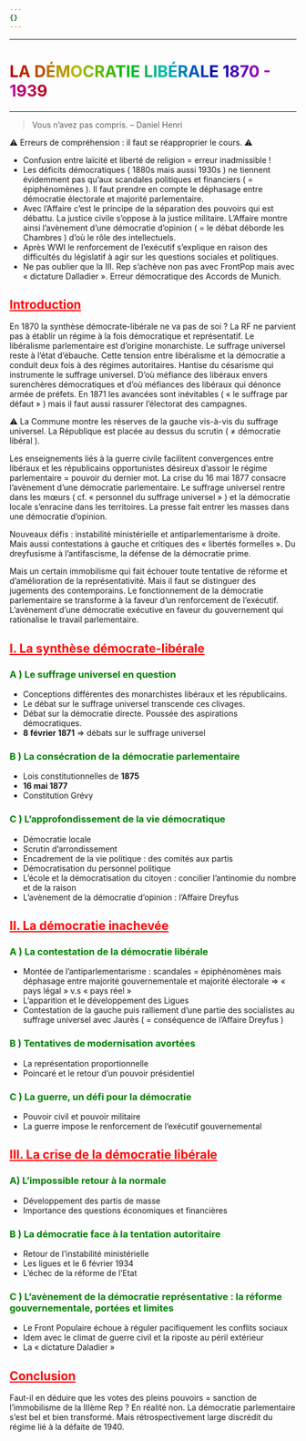 ```yaml
---
{}
---
```

***
# <span style="color:#B80000">L</span><span style="color:#B82600">A</span> <span style="color:#B84C00">D</span><span style="color:#B87200">É</span><span style="color:#B89800">M</span><span style="color:#B1B800">O</span><span style="color:#8BB800">C</span><span style="color:#65B800">R</span><span style="color:#3FB800">A</span><span style="color:#19B800">T</span><span style="color:#00B80D">I</span><span style="color:#00B833">E</span> <span style="color:#00B859">L</span><span style="color:#00B87F">I</span><span style="color:#00B8A5">B</span><span style="color:#00A5B8">É</span><span style="color:#007FB8">R</span><span style="color:#0059B8">A</span><span style="color:#0033B8">L</span><span style="color:#000DB8">E</span> <span style="color:#1900B8">1</span><span style="color:#3F00B8">8</span><span style="color:#6500B8">7</span><span style="color:#8B00B8">0</span> <span style="color:#B100B8">-</span> <span style="color:#B80098">1</span><span style="color:#B80072">9</span><span style="color:#B8004C">3</span><span style="color:#B80026">9</span> 
***
> Vous n’avez pas compris. – Daniel Henri 

⚠ Erreurs de compréhension :  il faut se réapproprier le cours.  ⚠
- Confusion entre laïcité et liberté de religion = erreur inadmissible !
- Les déficits démocratiques ( 1880s mais aussi 1930s ) ne tiennent évidemment pas qu’aux scandales politiques et financiers ( = épiphénomènes ). Il faut prendre en compte le déphasage entre démocratie électorale et majorité parlementaire. 
- Avec l’Affaire c’est le principe de la séparation des pouvoirs qui est débattu. La justice civile s’oppose à la justice militaire. L’Affaire montre ainsi l’avènement d’une démocratie d’opinion ( = le débat déborde les Chambres ) d’où le rôle des intellectuels. 
- Après WWI le renforcement de l’exécutif s’explique en raison des difficultés du législatif à agir sur les questions sociales et politiques. 
- Ne pas oublier que la III. Rep s’achève non pas avec FrontPop mais avec « dictature Dalladier ». Erreur démocratique des Accords de Munich. 

## <span style="color:red"><u>Introduction</u></span>

En 1870 la synthèse démocrate-libérale ne va pas de soi ? La RF ne parvient pas à établir un régime à la fois démocratique et représentatif. Le libéralisme parlementaire est d’origine monarchiste. Le suffrage universel reste à l’état d’ébauche. Cette tension entre libéralisme et la démocratie a conduit deux fois à des régimes autoritaires. Hantise du césarisme qui instrumente le suffrage universel. D’où méfiance des libéraux envers surenchères démocratiques et d’où méfiances des libéraux qui dénonce armée de préfets. En 1871 les avancées sont inévitables ( « le suffrage par défaut » ) mais il faut aussi rassurer l’électorat des campagnes. 

⚠ La Commune montre les réserves de la gauche vis-à-vis du suffrage universel. La République est placée au dessus du scrutin ( ≠ démocratie libéral ). 

Les enseignements liés à la guerre civile facilitent convergences entre libéraux et les républicains opportunistes désireux d’assoir le régime parlementaire = pouvoir du dernier mot. La crise du 16 mai 1877 consacre l’avènement d’une démocratie parlementaire. Le suffrage universel rentre dans les mœurs ( cf. « personnel du suffrage universel » ) et la démocratie locale s’enracine dans les territoires. La presse fait entrer les masses dans une démocratie d’opinion. 

Nouveaux défis : instabilité ministérielle et antiparlementarisme à droite. Mais aussi contestations à gauche et critiques des « libertés formelles ». Du dreyfusisme à l’antifascisme, la défense de la démocratie prime. 

Mais un certain immobilisme qui fait échouer toute tentative de réforme et d’amélioration de la représentativité. Mais il faut se distinguer des jugements des contemporains. Le fonctionnement de la démocratie parlementaire se transforme à la faveur d’un renforcement de l’exécutif. L’avènement d’une démocratie exécutive en faveur du gouvernement qui rationalise le travail parlementaire. 

## <span style="color:red"><u>I. La synthèse démocrate-libérale</u></span> 

### <span style="color:green">A ) Le suffrage universel en question</span>

- Conceptions différentes des monarchistes libéraux et les républicains. 
- Le débat sur le suffrage universel transcende ces clivages. 
- Débat sur la démocratie directe. Poussée des aspirations démocratiques. 
- **8 février 1871** ⇒ débats sur le suffrage universel

### <span style="color:green">B ) La consécration de la démocratie parlementaire</span>

- Lois constitutionnelles de **1875** 
- **16 mai 1877**
- Constitution Grévy 

### <span style="color:green">C ) L’approfondissement de la vie démocratique</span>

- Démocratie locale 
- Scrutin d’arrondissement 
- Encadrement de la vie politique : des comités aux partis
- Démocratisation du personnel politique 
- L’école et la démocratisation du citoyen : concilier l’antinomie du nombre et de la raison 
- L’avènement de la démocratie d’opinion : l’Affaire Dreyfus 

## <span style="color:red"><u>II. La démocratie inachevée</u></span>

### <span style="color:green">A ) La contestation de la démocratie libérale</span> 

- Montée de l’antiparlementarisme : scandales = épiphénomènes mais déphasage entre majorité gouvernementale et majorité électorale ⇒ « pays légal » v.s « pays réel »
- L’apparition et le développement des Ligues 
- Contestation de la gauche puis ralliement d’une partie des socialistes au suffrage universel avec Jaurès ( = conséquence de l’Affaire Dreyfus ) 

### <span style="color:green">B ) Tentatives de modernisation avortées</span>

- La représentation proportionnelle 
- Poincaré et le retour d’un pouvoir présidentiel 

### <span style="color:green">C ) La guerre, un défi pour la démocratie</span> 

- Pouvoir civil et pouvoir militaire 
- La guerre impose le renforcement de l’exécutif gouvernemental 

## <span style="color:red"><u>III. La crise de la démocratie libérale</u></span>

### <span style="color:green">A) L’impossible retour à la normale</span> 

- Développement des partis de masse 
- Importance des questions économiques et financières

### <span style="color:green">B ) La démocratie face à la tentation autoritaire</span> 

- Retour de l’instabilité ministérielle 
- Les ligues et le 6 février 1934 
- L’échec de la réforme de l’Etat 

### <span style="color:green">C ) L’avènement de la démocratie représentative : la réforme gouvernementale, portées et limites</span> 

- Le Front Populaire échoue à réguler pacifiquement les conflits sociaux 
- Idem avec le climat de guerre civil et la riposte au péril extérieur 
- La « dictature Daladier »

## <span style="color:red"><u>Conclusion</u></span> 

Faut-il en déduire que les votes des pleins pouvoirs = sanction de l’immobilisme de la IIIème Rep ? En réalité non. La démocratie parlementaire s’est bel et bien transformé. Mais rétrospectivement large discrédit du régime lié à la défaite de 1940. 



